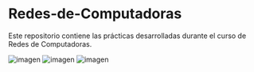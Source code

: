 # Redes-de-Computadoras
Este repositorio contiene las prácticas desarrolladas durante el curso de Redes de Computadoras.

![imagen](https://github.com/user-attachments/assets/d547d0bb-a17c-4a2c-881e-ec19d0dd26d8)
![imagen](https://github.com/user-attachments/assets/abce681d-808d-4b06-b508-cb912526cb58)
![imagen](https://github.com/user-attachments/assets/af154e41-7066-4099-9c06-7e2902278563)


